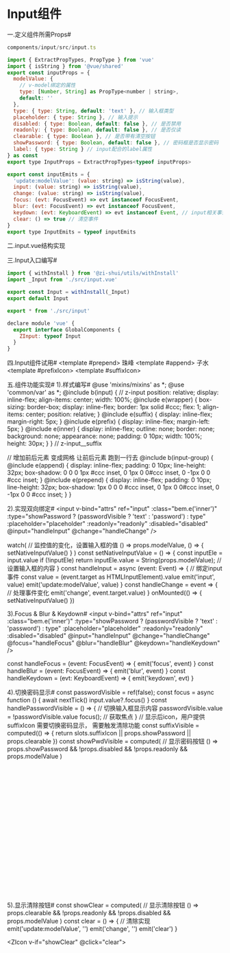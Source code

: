 # Input组件
一.定义组件所需Props#
```js
components/input/src/input.ts

import { ExtractPropTypes, PropType } from 'vue'
import { isString } from '@vue/shared'
export const inputProps = {
  modelValue: {
    // v-model绑定的属性
    type: [Number, String] as PropType<number | string>,
    default: ''
  },
  type: { type: String, default: 'text' }, // 输入框类型
  placeholder: { type: String }, // 输入提示
  disabled: { type: Boolean, default: false }, // 是否禁用
  readonly: { type: Boolean, default: false }, // 是否仅读
  clearable: { type: Boolean }, // 是否带有清空按钮
  showPassword: { type: Boolean, default: false }, // 密码框是否显示密码
  label: { type: String } // input配合的label属性
} as const
export type InputProps = ExtractPropTypes<typeof inputProps>

export const inputEmits = {
  'update:modelValue': (value: string) => isString(value),
  input: (value: string) => isString(value),
  change: (value: string) => isString(value),
  focus: (evt: FocusEvent) => evt instanceof FocusEvent,
  blur: (evt: FocusEvent) => evt instanceof FocusEvent,
  keydown: (evt: KeyboardEvent) => evt instanceof Event, // input相关事件
  clear: () => true // 清空事件
}
export type InputEmits = typeof inputEmits
```
二.input.vue结构实现
<template>
  <div :class="[bem.b(), bem.is('disabled', disabled)]">
    <div v-if="slots.prepend" :class="[bem.be('group', 'prepend')]">
      <slot name="prepend"></slot>
    </div>
    <div :class="[bem.e('wrapper')]">
      <span v-if="slots.prefixIcon" :class="bem.e('prefix')">
        <slot name="prefixIcon" />
      </span>
      <input type="text" v-bind="attrs" :class="bem.e('inner')" />
      <span v-if="slots.suffixIcon" :class="bem.e('suffix')">
        <slot name="suffixIcon" />
      </span>
    </div>
    <div v-if="slots.prepend" :class="[bem.be('group', 'append')]">
      <slot name="append"></slot>
    </div>
  </div>
</template>

<script lang="ts" setup>
import { createNamespace } from '@zi-shui/utils/create'
import { inputProps } from './input'
import { useSlots, useAttrs } from 'vue'

defineOptions({
  name: 'ZInput',
  inheritAttrs: false
})
// 获取属性,及事件
const bem = createNamespace('input')
const props = defineProps(inputProps)
const slots = useSlots() // 插槽
const attrs = useAttrs() // 属性
</script>

三.Input入口编写#
```js
import { withInstall } from '@zi-shui/utils/withInstall'
import _Input from './src/input.vue'

export const Input = withInstall(_Input)
export default Input

export * from './src/input'

declare module 'vue' {
  export interface GlobalComponents {
    ZInput: typeof Input
  }
}
```

四.Input组件试用#
<ZInput>
  <template #prepend> 珠峰 </template>
  <template #append> 子水 </template>
  <template #prefixIcon>
    <ZIcon color="#ccc" size="20">
      <Heart></Heart>
    </ZIcon>
  </template>
  <template #suffixIcon>
    <ZIcon color="#ccc" size="20">
      <Heart></Heart>
    </ZIcon>
  </template>
</ZInput>

五.组件功能实现#
1).样式编写#
@use 'mixins/mixins' as *;
@use 'common/var' as *;
@include b(input) {
  // z-input
  position: relative;
  display: inline-flex;
  align-items: center;
  width: 100%;
  @include e(wrapper) {
    box-sizing: border-box;
    display: inline-flex;
    border: 1px solid #ccc;
    flex: 1;
    align-items: center;
    position: relative;
  }
  @include e(suffix) {
    display: inline-flex;
    margin-right: 5px;
  }
  @include e(prefix) {
    display: inline-flex;
    margin-left: 5px;
  }
  @include e(inner) {
    display: inline-flex;
    outline: none;
    border: none;
    background: none;
    appearance: none;
    padding: 0 10px;
    width: 100%;
    height: 30px;
  }
} // z-input__suffix

// 增加前后元素 变成网格  让前后元素 跑到一行去
@include b(input-group) {
  @include e(append) {
    display: inline-flex;
    padding: 0 10px;
    line-height: 32px;
    box-shadow: 0 0 0 1px #ccc inset, 0 1px 0 0#ccc inset, 0 -1px 0 0 #ccc inset;
  }
  @include e(prepend) {
    display: inline-flex;
    padding: 0 10px;
    line-height: 32px;
    box-shadow: 1px 0 0 0 #ccc inset, 0 1px 0 0#ccc inset, 0 -1px 0 0 #ccc inset;
  }
}

2).实现双向绑定#
<input
  v-bind="attrs"
  ref="input" 
  :class="bem.e('inner')"
  :type="showPassword ? (passwordVisible ? 'text' : 'password') : type"
  :placeholder="placeholder"
  :readonly="readonly"
  :disabled="disabled"
  @input="handleInput"
  @change="handleChange"
/>

watch( // 监控值的变化，设置输入框的值
  () => props.modelValue,
  () => {
    setNativeInputValue()
  }
)
const setNativeInputValue = () => {
  const inputEle = input.value
  if (!inputEle) return
  inputEle.value = String(props.modelValue); // 设置输入框的内容
}
const handleInput = async (event: Event) => { // 绑定input事件
  const value = (event.target as HTMLInputElement).value
  emit('input', value)
  emit('update:modelValue', value)
}
const handleChange = event => {
  // 处理事件变化
  emit('change', event.target.value)
}
onMounted(() => {
  setNativeInputValue()
})

3).Focus & Blur & Keydown#
<input
  v-bind="attrs"
  ref="input"
  :class="bem.e('inner')"
  :type="showPassword ? (passwordVisible ? 'text' : 'password') : type"
  :placeholder="placeholder"
  :readonly="readonly"
  :disabled="disabled"
  @input="handleInput"
  @change="handleChange"
  @focus="handleFocus"
  @blur="handleBlur"
  @keydown="handleKeydown"
/>

const handleFocus = (event: FocusEvent) => {
  emit('focus', event)
}
const handleBlur = (event: FocusEvent) => {
  emit('blur', event)
}
const handleKeydown = (evt: KeyboardEvent) => {
  emit('keydown', evt)
}

4).切换密码显示#
const passwordVisible = ref(false);
const focus = async function () {
  await nextTick()
  input.value?.focus()
}
const handlePasswordVisible = () => { // 切换输入框显示内容
  passwordVisible.value = !passwordVisible.value
  focus(); // 获取焦点
}
// 显示后icon，用户提供suffixIcon 需要切换密码显示， 需要触发清除功能
const suffixVisible = computed(() => {
  return slots.suffixIcon || props.showPassword || props.clearable
})
const showPwdVisible = computed(
  // 显示密码按钮
  () => props.showPassword && !props.disabled && !props.readonly && props.modelValue
)

<span v-if="suffixVisible" :class="bem.e('suffix')">
  <slot name="suffixIcon"> </slot>
  <ZIcon v-if="showPwdVisible" @click="handlePasswordVisible">
    <svg
         v-if="passwordVisible"
         >...</svg>
    <svg
         v-else
         >...</svg>
  </ZIcon>
</span>

5).显示清除按钮#
const showClear = computed(
  // 显示清除按钮
  () => props.clearable && !props.readonly && !props.disabled && props.modelValue
)
const clear = () => {
  // 清除实现
  emit('update:modelValue', '')
  emit('change', '')
  emit('clear')
}

<ZIcon v-if="showClear" @click="clear">
  <svg></svg>
</ZIcon>
